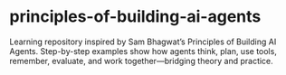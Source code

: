 # principles-of-building-ai-agents
Learning repository inspired by Sam Bhagwat’s Principles of Building AI Agents. Step-by-step examples show how agents think, plan, use tools, remember, evaluate, and work together—bridging theory and practice.
